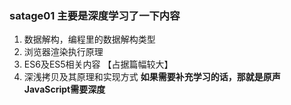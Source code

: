 ### satage01 主要是深度学习了一下内容
1. 数据解构，编程里的数据解构类型
2. 浏览器渲染执行原理
3. ES6及ES5相关内容 【占据篇幅较大】
4. 深浅拷贝及其原理和实现方式
**如果需要补充学习的话，那就是原声JavaScript需要深度**